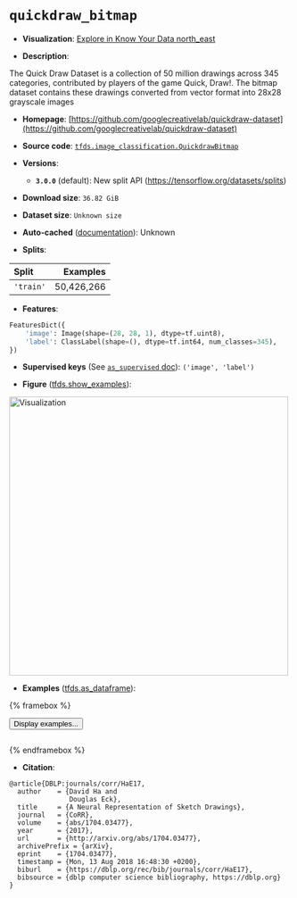 <div itemscope itemtype="http://schema.org/Dataset">
  <div itemscope itemprop="includedInDataCatalog" itemtype="http://schema.org/DataCatalog">
    <meta itemprop="name" content="TensorFlow Datasets" />
  </div>
  <meta itemprop="name" content="quickdraw_bitmap" />
  <meta itemprop="description" content="The Quick Draw Dataset is a collection of 50 million drawings across 345 categories, contributed by players of the game Quick, Draw!. The bitmap dataset contains these drawings converted from vector format into 28x28 grayscale images&#10;&#10;To use this dataset:&#10;&#10;```python&#10;import tensorflow_datasets as tfds&#10;&#10;ds = tfds.load(&#x27;quickdraw_bitmap&#x27;, split=&#x27;train&#x27;)&#10;for ex in ds.take(4):&#10;  print(ex)&#10;```&#10;&#10;See [the guide](https://www.tensorflow.org/datasets/overview) for more&#10;informations on [tensorflow_datasets](https://www.tensorflow.org/datasets).&#10;&#10;&lt;img src=&quot;https://storage.googleapis.com/tfds-data/visualization/fig/quickdraw_bitmap-3.0.0.png&quot; alt=&quot;Visualization&quot; width=&quot;500px&quot;&gt;&#10;&#10;" />
  <meta itemprop="url" content="https://www.tensorflow.org/datasets/catalog/quickdraw_bitmap" />
  <meta itemprop="sameAs" content="https://github.com/googlecreativelab/quickdraw-dataset" />
  <meta itemprop="citation" content="@article{DBLP:journals/corr/HaE17,&#10;  author    = {David Ha and&#10;               Douglas Eck},&#10;  title     = {A Neural Representation of Sketch Drawings},&#10;  journal   = {CoRR},&#10;  volume    = {abs/1704.03477},&#10;  year      = {2017},&#10;  url       = {http://arxiv.org/abs/1704.03477},&#10;  archivePrefix = {arXiv},&#10;  eprint    = {1704.03477},&#10;  timestamp = {Mon, 13 Aug 2018 16:48:30 +0200},&#10;  biburl    = {https://dblp.org/rec/bib/journals/corr/HaE17},&#10;  bibsource = {dblp computer science bibliography, https://dblp.org}&#10;}" />
</div>

# `quickdraw_bitmap`


*   **Visualization**:
    <a class="button button-with-icon" href="https://knowyourdata-tfds.withgoogle.com/#tab=STATS&dataset=quickdraw_bitmap">
    Explore in Know Your Data
    <span class="material-icons icon-after" aria-hidden="true"> north_east
    </span> </a>

*   **Description**:

The Quick Draw Dataset is a collection of 50 million drawings across 345
categories, contributed by players of the game Quick, Draw!. The bitmap dataset
contains these drawings converted from vector format into 28x28 grayscale images

*   **Homepage**:
    [https://github.com/googlecreativelab/quickdraw-dataset](https://github.com/googlecreativelab/quickdraw-dataset)

*   **Source code**:
    [`tfds.image_classification.QuickdrawBitmap`](https://github.com/tensorflow/datasets/tree/master/tensorflow_datasets/image_classification/quickdraw.py)

*   **Versions**:

    *   **`3.0.0`** (default): New split API
        (https://tensorflow.org/datasets/splits)

*   **Download size**: `36.82 GiB`

*   **Dataset size**: `Unknown size`

*   **Auto-cached**
    ([documentation](https://www.tensorflow.org/datasets/performances#auto-caching)):
    Unknown

*   **Splits**:

Split     | Examples
:-------- | ---------:
`'train'` | 50,426,266

*   **Features**:

```python
FeaturesDict({
    'image': Image(shape=(28, 28, 1), dtype=tf.uint8),
    'label': ClassLabel(shape=(), dtype=tf.int64, num_classes=345),
})
```

*   **Supervised keys** (See
    [`as_supervised` doc](https://www.tensorflow.org/datasets/api_docs/python/tfds/load#args)):
    `('image', 'label')`

*   **Figure**
    ([tfds.show_examples](https://www.tensorflow.org/datasets/api_docs/python/tfds/visualization/show_examples)):

<img src="https://storage.googleapis.com/tfds-data/visualization/fig/quickdraw_bitmap-3.0.0.png" alt="Visualization" width="500px">

*   **Examples**
    ([tfds.as_dataframe](https://www.tensorflow.org/datasets/api_docs/python/tfds/as_dataframe)):

<!-- mdformat off(HTML should not be auto-formatted) -->

{% framebox %}

<button id="displaydataframe">Display examples...</button>
<div id="dataframecontent" style="overflow-x:auto"></div>
<script src="https://www.gstatic.com/external_hosted/jquery2.min.js"></script>
<script>
var url = "https://storage.googleapis.com/tfds-data/visualization/dataframe/quickdraw_bitmap-3.0.0.html";
$(document).ready(() => {
  $("#displaydataframe").click((event) => {
    // Disable the button after clicking (dataframe loaded only once).
    $("#displaydataframe").prop("disabled", true);

    // Pre-fetch and display the content
    $.get(url, (data) => {
      $("#dataframecontent").html(data);
    }).fail(() => {
      $("#dataframecontent").html(
        'Error loading examples. If the error persist, please open '
        + 'a new issue.'
      );
    });
  });
});
</script>

{% endframebox %}

<!-- mdformat on -->

*   **Citation**:

```
@article{DBLP:journals/corr/HaE17,
  author    = {David Ha and
               Douglas Eck},
  title     = {A Neural Representation of Sketch Drawings},
  journal   = {CoRR},
  volume    = {abs/1704.03477},
  year      = {2017},
  url       = {http://arxiv.org/abs/1704.03477},
  archivePrefix = {arXiv},
  eprint    = {1704.03477},
  timestamp = {Mon, 13 Aug 2018 16:48:30 +0200},
  biburl    = {https://dblp.org/rec/bib/journals/corr/HaE17},
  bibsource = {dblp computer science bibliography, https://dblp.org}
}
```

